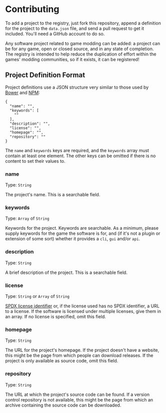 Contributing
============

To add a project to the registry, just fork this repository, append a definition for the project to the `data.json` file, and send a pull request to get it included. You'll need a GitHub account to do so.

Any software project related to game modding can be added: a project can be for any game, open or closed source, and in any state of completion. The registry is intended to help reduce the duplication of effort within the games' modding communities, so if it exists, it can be registered!

## Project Definition Format

Project definitions use a JSON structure very similar to those used by [Bower](https://bower.io/) and [NPM](https://www.npmjs.com/):

```
{
  "name": "",
  "keywords": [
    ""
  ],
  "description": "",
  "license": "",
  "homepage": "",
  "repository": ""
}
```

The `name` and `keywords` keys are required, and the `keywords` array must contain at least one element. The other keys can be omitted if there is no content to set their values to.

### name

Type: `String`

The project's name. This is a searchable field.

### keywords

Type: `Array` of `String`

Keywords for the project. Keywords are searchable. As a minimum, please supply keywords for the game the software is for, and (if it's not a plugin or extension of some sort) whether it provides a `cli`, `gui` and/or `api`.

### description

Type: `String`

A brief description of the project. This is a searchable field.

### license

Type: `String` or `Array` of `String`

[SPDX license identifier](https://spdx.org/licenses/) or, if the license used has no SPDX identifier, a URL to a license. If the software is licensed under multiple licenses, give them in an array. If no license is specified, omit this field.

### homepage

Type: `String`

The URL for the project's homepage. If the project doesn't have a website, this might be the page from which people can download releases. If the project is only available as source code, omit this field.

### repository

Type: `String`

The URL at which the project's source code can be found. If a version control repository is not available, this might be the page from which an archive containing the source code can be downloaded.
